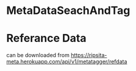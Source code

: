 # MetaDataSeachAndTag

# Referance Data
can be downloaded from https://ripsita-meta.herokuapp.com/api/v1/metatagger/refdata
